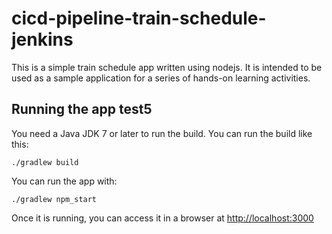 # cicd-pipeline-train-schedule-jenkins

This is a simple train schedule app written using nodejs. It is intended to be used as a sample application for a series of hands-on learning activities.

## Running the app test5

You need a Java JDK 7 or later to run the build. You can run the build like this:

    ./gradlew build

You can run the app with:

    ./gradlew npm_start

Once it is running, you can access it in a browser at [http://localhost:3000](http://localhost:3000)
